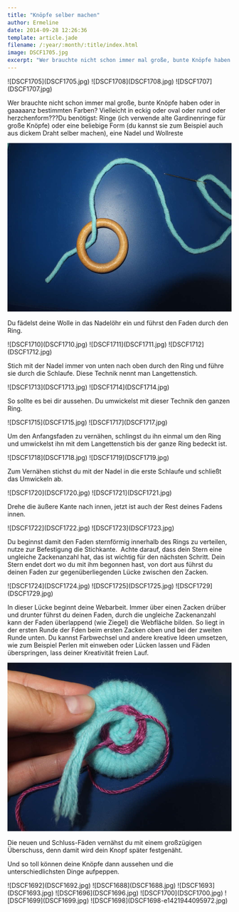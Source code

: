 ```yaml
---
title: "Knöpfe selber machen"
author: Ermeline
date: 2014-09-28 12:26:36
template: article.jade
filename: /:year/:month/:title/index.html
image: DSCF1705.jpg
excerpt: "Wer brauchte nicht schon immer mal große, bunte Knöpfe haben oder in gaaaaanz bestimmten Farben? Vielleicht in eckig oder oval oder rund oder herzchenform???"
---
```


<div id='slides' class='slideshow'>
![DSCF1705](DSCF1705.jpg)
![DSCF1708](DSCF1708.jpg)
![DSCF1707](DSCF1707.jpg)
</div>

Wer brauchte nicht schon immer mal große, bunte Knöpfe haben oder in
gaaaaanz bestimmten Farben? Vielleicht in eckig oder oval oder rund oder
herzchenform???Du benötigst: Ringe (ich verwende alte Gardinenringe für
große Knöpfe) oder eine beliebige Form (du kannst sie zum Beispiel auch
aus dickem Draht selber machen), eine Nadel und Wollreste

![DSCF1709](DSCF1709.jpg)

Du fädelst deine Wolle in das Nadelöhr ein und führst den Faden durch
den Ring.

<div id='slides' class='slideshow'>
![DSCF1710](DSCF1710.jpg)
![DSCF1711](DSCF1711.jpg)
![DSCF1712](DSCF1712.jpg)
</div>

Stich mit der Nadel immer von unten nach oben durch den Ring und führe
sie durch die Schlaufe. Diese Technik nennt man Langettenstich.

<div id='slides' class='slideshow'>
![DSCF1713](DSCF1713.jpg)
![DSCF1714](DSCF1714.jpg)
</div>

So sollte es bei dir aussehen. Du umwickelst mit dieser Technik den
ganzen Ring.

<div id='slides' class='slideshow'>
![DSCF1715](DSCF1715.jpg)
![DSCF1717](DSCF1717.jpg)
</div>

Um den Anfangsfaden zu vernähen, schlingst du ihn einmal um den Ring und
umwickelst ihn mit dem Langettenstich bis der ganze Ring bedeckt ist.

<div id='slides' class='slideshow'>
![DSCF1718](DSCF1718.jpg)
![DSCF1719](DSCF1719.jpg)
</div>

Zum Vernähen stichst du mit der Nadel in die erste Schlaufe und schließt
das Umwickeln ab.

<div id='slides' class='slideshow'>
![DSCF1720](DSCF1720.jpg)
![DSCF1721](DSCF1721.jpg)
</div>

Drehe die äußere Kante nach innen, jetzt ist auch der Rest deines Fadens
innen.

<div id='slides' class='slideshow'>
![DSCF1722](DSCF1722.jpg)
![DSCF1723](DSCF1723.jpg)
</div>

Du beginnst damit den Faden sternförmig innerhalb des Rings zu
verteilen, nutze zur Befestigung die Stichkante.  Achte darauf, dass
dein Stern eine ungleiche Zackenanzahl hat, das ist wichtig für den
nächsten Schritt. Dein Stern endet dort wo du mit ihm begonnen hast, von
dort aus führst du deinen Faden zur gegenüberliegenden Lücke zwischen
den Zacken.

<div id='slides' class='slideshow'>
![DSCF1724](DSCF1724.jpg)
![DSCF1725](DSCF1725.jpg)
![DSCF1729](DSCF1729.jpg)
</div>

In dieser Lücke beginnt deine Webarbeit. Immer über einen Zacken drüber
und drunter führst du deinen Faden, durch die ungleiche Zackenanzahl
kann der Faden überlappend (wie Ziegel) die Webfläche bilden. So liegt
in der ersten Runde der Fden beim ersten Zacken oben und bei der zweiten
Runde unten. Du kannst Farbwechsel und andere kreative Ideen umsetzen,
wie zum Beispiel Perlen mit einweben oder Lücken lassen und Fäden
überspringen, lass deiner Kreativität freien Lauf.

![DSCF1730](DSCF1730.jpg)

Die neuen und Schluss-Fäden vernähst du mit einem großzügigen
Überschuss, denn damit wird dein Knopf später festgenäht.

Und so toll können deine Knöpfe dann aussehen und die
unterschiedlichsten Dinge aufpeppen.

<div id='slides' class='slideshow'>
![DSCF1692](DSCF1692.jpg)
![DSCF1688](DSCF1688.jpg)
![DSCF1693](DSCF1693.jpg)
![DSCF1696](DSCF1696.jpg)
![DSCF1700](DSCF1700.jpg)
![DSCF1699](DSCF1699.jpg)
![DSCF1698](DSCF1698-e1421944095972.jpg)
</div>

